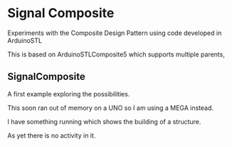 # Signal Composite

Experiments with the Composite Design Pattern using code developed in ArduinoSTL

This is based on ArduinoSTLComposite5 which supports multiple parents,

## SignalComposite

A first example exploring the possibilities.

This soon ran out of memory on a UNO so I am using a MEGA instead.

I have something running which shows the building of a structure.

As yet there is no activity in it.

